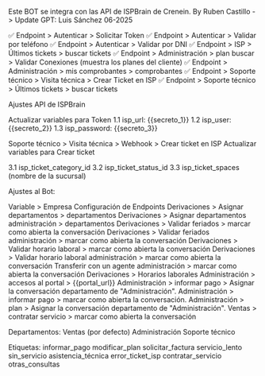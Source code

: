 Este BOT se integra con las API de ISPBrain de Crenein.
By Ruben Castillo -> Update GPT: Luis Sánchez 06-2025

✅ Endpoint > Autenticar > Solicitar Token
✅ Endpoint > Autenticar > Validar por teléfono
✅ Endpoint > Autenticar > Validar por DNI
✅ Endpoint > ISP > Últimos tickets > buscar tickets
✅ Endpoint > Administración > plan buscar > Validar Conexiones (muestra los planes del cliente)
✅ Endpoint > Administración > mis comprobantes > comprobantes
✅ Endpoint > Soporte técnico > Visita técnica > Crear Ticket en ISP
✅ Endpoint > Soporte técnico > Últimos tickets > buscar tickets

Ajustes API de ISPBrain

Actualizar variables para Token
1.1 isp_url: {{secreto_1}}
1.2 isp_user: {{secreto_2}}
1.3 isp_password: {{secreto_3}}

Soporte técnico > Visita técnica > Webhook > Crear ticket en ISP
Actualizar variables para Crear ticket

3.1 isp_ticket_category_id
3.2 isp_ticket_status_id
3.3 isp_ticket_spaces (nombre de la sucursal)

Ajustes al Bot:

Variable > Empresa
Configuración de Endpoints
Derivaciones > Asignar departamentos > departamentos
Derivaciones > Asignar departamentos administración > departamentos
Derivaciones > Validar feriados > marcar como abierta la conversación
Derivaciones > Validar feriados administración > marcar como abierta la conversación
Derivaciones > Validar horario laboral > marcar como abierta la conversación
Derivaciones > Validar horario laboral administración > marcar como abierta la conversación
Transferir con un agente administración > marcar como abierta la conversación
Derivaciones > Horarios laborales
Administración > accesos al portal > {{portal_url}}
Administración > informar pago > Asignar la conversación departamento de "Administración".
Administración > informar pago > marcar como abierta la conversación.
Administración > plan > Asignar la conversación departamento de "Administración".
Ventas > contratar servicio > marcar como abierta la conversación

Departamentos:
Ventas (por defecto)
Administración
Soporte técnico

Etiquetas:
informar_pago
modificar_plan
solicitar_factura
servicio_lento
sin_servicio
asistencia_técnica
error_ticket_isp
contratar_servicio
otras_consultas
